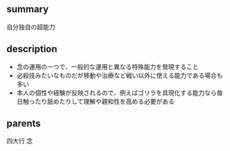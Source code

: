 ## summary
自分独自の超能力
## description
- 念の運用の一つで、一般的な運用と異なる特殊能力を発現すること
- 必殺技みたいなものだが移動や治療など戦い以外に使える能力である場合も多い
- 本人の個性や経験が反映されるので、例えばゴリラを具現化する能力なら毎日触ったり舐めたりして理解や親和性を高める必要がある
## parents
四大行 念